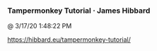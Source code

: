 ﻿

### Tampermonkey Tutorial · James Hibbard
@ 3/17/20 1:48:22 PM

https://hibbard.eu/tampermonkey-tutorial/


